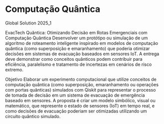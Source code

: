 # Computação Quântica
Global Solution 2025_1 

EvacTech Quântica: Otimizando Decisão em Rotas Emergenciais com Computação Quântica
Desenvolver um protótipo ou simulação de um algoritmo de roteamento inteligente inspirado em modelos de computação quântica (como superposição e emaranhamento) que poderia otimizar decisões em sistemas de evacuação baseados em sensores IoT. A entrega deve demonstrar como conceitos quânticos podem contribuir para eficiência, paralelismo e tratamento de incertezas em cenários de risco extremo.

Objetivo
Elaborar um experimento computacional que utilize conceitos de computação quântica (como superposição, emaranhamento ou operações com portas quânticas) simulados com Qiskit para representar o processo de tomada de decisão em um sistema de evacuação de emergência baseado em sensores.
A proposta é criar um modelo simbólico, visual ou matemático, que represente o estado de sensores (IoT) em tempo real, e como decisões de evacuação poderiam ser otimizadas utilizando um circuito quântico simulado.

